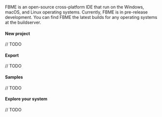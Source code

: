
FBME is an open-source cross-platform IDE that run on the Windows, macOS, and Linux operating systems.
Currently, FBME is in pre-release development. 
You can find FBME the latest builds for any operating systems at the buildserver.

#### New project

// TODO

#### Export

// TODO

#### Samples

// TODO

#### Explore your system

// TODO

